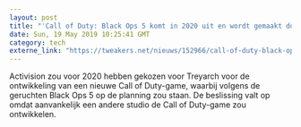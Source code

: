 ```yaml
---
layout: post
title: "'Call of Duty: Black Ops 5 komt in 2020 uit en wordt gemaakt door Treyarch'"
date: Sun, 19 May 2019 10:25:41 GMT
category: tech
externe_link: "https://tweakers.net/nieuws/152966/call-of-duty-black-ops-5-komt-in-2020-uit-en-wordt-gemaakt-door-treyarch.html"
---
```


Activision zou voor 2020 hebben gekozen voor Treyarch voor de ontwikkeling van een nieuwe Call of Duty-game, waarbij volgens de geruchten Black Ops 5 op de planning zou staan. De beslissing valt op omdat aanvankelijk een andere studio de Call of Duty-game zou ontwikkelen.<img src="http://feeds.feedburner.com/~r/tweakers/mixed/~4/CaeM4jr70LU" height="1" width="1" alt=""/>
